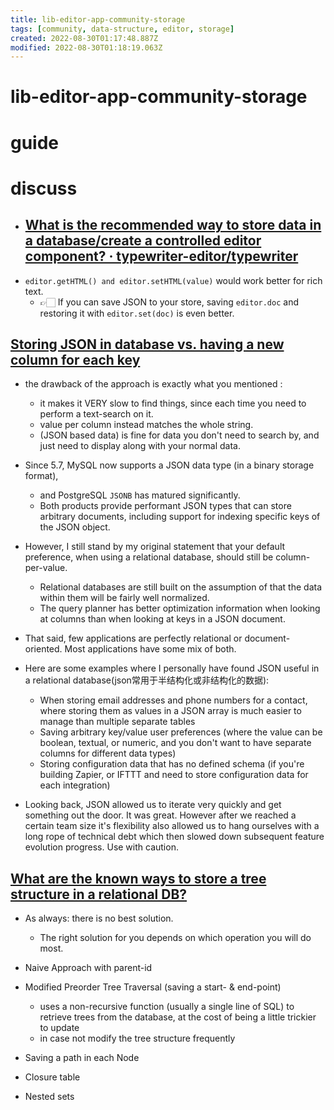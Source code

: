 ```yaml
---
title: lib-editor-app-community-storage
tags: [community, data-structure, editor, storage]
created: 2022-08-30T01:17:48.887Z
modified: 2022-08-30T01:18:19.063Z
---
```


# lib-editor-app-community-storage

# guide

# discuss

## 

- ## [What is the recommended way to store data in a database/create a controlled editor component? · typewriter-editor/typewriter](https://github.com/typewriter-editor/typewriter/issues/66)
- `editor.getHTML() and editor.setHTML(value)` would work better for rich text. 
  - 👉🏻 If you can save JSON to your store, saving `editor.doc` and restoring it with `editor.set(doc)` is even better.

## [Storing JSON in database vs. having a new column for each key](https://stackoverflow.com/questions/15367696)

- the drawback of the approach is exactly what you mentioned :
  - it makes it VERY slow to find things, since each time you need to perform a text-search on it.
  - value per column instead matches the whole string.
  - (JSON based data) is fine for data you don't need to search by, and just need to display along with your normal data.

- Since 5.7, MySQL now supports a JSON data type (in a binary storage format), 
  - and PostgreSQL `JSONB` has matured significantly. 
  - Both products provide performant JSON types that can store arbitrary documents, including support for indexing specific keys of the JSON object.
- However, I still stand by my original statement that your default preference, when using a relational database, should still be column-per-value. 
  - Relational databases are still built on the assumption of that the data within them will be fairly well normalized. 
  - The query planner has better optimization information when looking at columns than when looking at keys in a JSON document.
- That said, few applications are perfectly relational or document-oriented. Most applications have some mix of both. 
- Here are some examples where I personally have found JSON useful in a relational database(json常用于半结构化或非结构化的数据):
  - When storing email addresses and phone numbers for a contact, where storing them as values in a JSON array is much easier to manage than multiple separate tables
  - Saving arbitrary key/value user preferences (where the value can be boolean, textual, or numeric, and you don't want to have separate columns for different data types)
  - Storing configuration data that has no defined schema (if you're building Zapier, or IFTTT and need to store configuration data for each integration)

- Looking back, JSON allowed us to iterate very quickly and get something out the door. It was great. However after we reached a certain team size it's flexibility also allowed us to hang ourselves with a long rope of technical debt which then slowed down subsequent feature evolution progress. Use with caution.

## [What are the known ways to store a tree structure in a relational DB?](https://stackoverflow.com/questions/3362669)

- As always: there is no best solution. 
  - The right solution for you depends on which operation you will do most.

- Naive Approach with parent-id
- Modified Preorder Tree Traversal (saving a start- & end-point) 
  - uses a non-recursive function (usually a single line of SQL) to retrieve trees from the database, at the cost of being a little trickier to update
  - in case not modify the tree structure frequently
- Saving a path in each Node
- Closure table
- Nested sets
